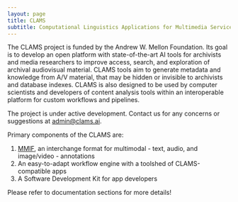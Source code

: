 ```yaml
---
layout: page
title: CLAMS
subtitle: Computational Linguistics Applications for Multimedia Services
---
```


The CLAMS project is funded by the Andrew W. Mellon Foundation. Its goal is to develop an open platform with state-of-the-art AI tools for archivists and media researchers  to improve access, search, and exploration of archival audiovisual material. CLAMS tools aim to generate  metadata and knowledge from A/V material, that may be hidden or invisible to archivists and database indexes.  CLAMS is also designed to be used by  computer scientists and developers of content analysis tools within an interoperable platform  for custom workflows and pipelines. 

The project is under active development. Contact us for any concerns or suggestions at [admin@clams.ai](mailto:admin@clams.ai). 

Primary components of the CLAMS are:

1. [MMIF](https://mmif.clams.ai/0.3.1/), an interchange format for multimodal - text, audio, and image/video - annotations
1. An easy-to-adapt workflow engine with a toolshed of CLAMS-compatible apps 
1. A Software Development Kit for app developers


Please refer to documentation sections for more details!

